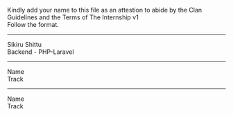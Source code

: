Kindly add your name to this file as an attestion to abide by the Clan Guidelines and the Terms of The Internship v1
<br/> Follow the format.<br/> 
___
Sikiru Shittu <br/>
Backend - PHP-Laravel
___
Name <br/>
Track
___
Name <br/>
Track
